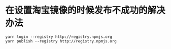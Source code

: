 # 在设置淘宝镜像的时候发布不成功的解决办法

```
yarn login --registry http://registry.npmjs.org
yarn publish --registry http://registry.npmjs.org
```